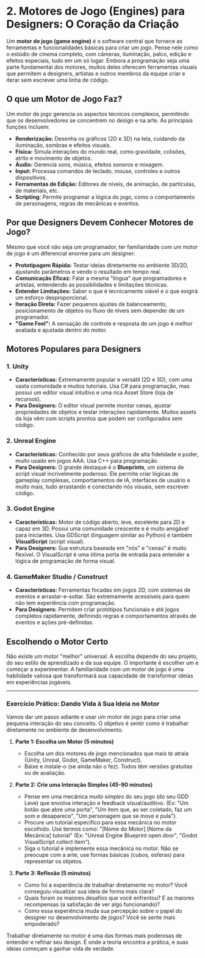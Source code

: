 # 2. Motores de Jogo (Engines) para Designers: O Coração da Criação

Um **motor de jogo (game engine)** é o software central que fornece as ferramentas e funcionalidades básicas para criar um jogo. Pense nele como o estúdio de cinema completo, com câmeras, iluminação, palco, edição e efeitos especiais, tudo em um só lugar. Embora a programação seja uma parte fundamental dos motores, muitos deles oferecem ferramentas visuais que permitem a designers, artistas e outros membros da equipe criar e iterar sem escrever uma linha de código.

## O que um Motor de Jogo Faz?

Um motor de jogo gerencia os aspectos técnicos complexos, permitindo que os desenvolvedores se concentrem no design e na arte. As principais funções incluem:

-   **Renderização:** Desenha os gráficos (2D e 3D) na tela, cuidando da iluminação, sombras e efeitos visuais.
-   **Física:** Simula interações do mundo real, como gravidade, colisões, atrito e movimento de objetos.
-   **Áudio:** Gerencia sons, música, efeitos sonoros e mixagem.
-   **Input:** Processa comandos de teclado, mouse, controles e outros dispositivos.
-   **Ferramentas de Edição:** Editores de níveis, de animação, de partículas, de materiais, etc.
-   **Scripting:** Permite programar a lógica do jogo, como o comportamento de personagens, regras de mecânicas e eventos.

## Por que Designers Devem Conhecer Motores de Jogo?

Mesmo que você não seja um programador, ter familiaridade com um motor de jogo é um diferencial enorme para um designer:

-   **Prototipagem Rápida:** Testar ideias diretamente no ambiente 3D/2D, ajustando parâmetros e vendo o resultado em tempo real.
-   **Comunicação Eficaz:** Falar a mesma "língua" que programadores e artistas, entendendo as possibilidades e limitações técnicas.
-   **Entender Limitações:** Saber o que é tecnicamente viável e o que exigirá um esforço desproporcional.
-   **Iteração Direta:** Fazer pequenos ajustes de balanceamento, posicionamento de objetos ou fluxo de níveis sem depender de um programador.
-   **"Game Feel":** A sensação de controle e resposta de um jogo é melhor avaliada e ajustada dentro do motor.

## Motores Populares para Designers

### 1. Unity

-   **Características:** Extremamente popular e versátil (2D e 3D), com uma vasta comunidade e muitos tutoriais. Usa C# para programação, mas possui um editor visual intuitivo e uma rica Asset Store (loja de recursos).
-   **Para Designers:** O editor visual permite montar cenas, ajustar propriedades de objetos e testar interações rapidamente. Muitos assets da loja vêm com scripts prontos que podem ser configurados sem código.

### 2. Unreal Engine

-   **Características:** Conhecido por seus gráficos de alta fidelidade e poder, muito usado em jogos AAA. Usa C++ para programação.
-   **Para Designers:** O grande destaque é o **Blueprints**, um sistema de script visual incrivelmente poderoso. Ele permite criar lógicas de gameplay complexas, comportamentos de IA, interfaces de usuário e muito mais, tudo arrastando e conectando nós visuais, sem escrever código.

### 3. Godot Engine

-   **Características:** Motor de código aberto, leve, excelente para 2D e capaz em 3D. Possui uma comunidade crescente e é muito amigável para iniciantes. Usa GDScript (linguagem similar ao Python) e também **VisualScript** (script visual).
-   **Para Designers:** Sua estrutura baseada em "nós" e "cenas" é muito flexível. O VisualScript é uma ótima porta de entrada para entender a lógica de programação de forma visual.

### 4. GameMaker Studio / Construct

-   **Características:** Ferramentas focadas em jogos 2D, com sistemas de eventos e arrastar-e-soltar. São extremamente acessíveis para quem não tem experiência com programação.
-   **Para Designers:** Permitem criar protótipos funcionais e até jogos completos rapidamente, definindo regras e comportamentos através de eventos e ações pré-definidas.

## Escolhendo o Motor Certo

Não existe um motor "melhor" universal. A escolha depende do seu projeto, do seu estilo de aprendizado e da sua equipe. O importante é escolher um e começar a experimentar. A familiaridade com um motor de jogo é uma habilidade valiosa que transformará sua capacidade de transformar ideias em experiências jogáveis.

---

### Exercício Prático: Dando Vida à Sua Ideia no Motor

Vamos dar um passo adiante e usar um motor de jogo para criar uma pequena interação do seu conceito. O objetivo é sentir como é trabalhar diretamente no ambiente de desenvolvimento.

1.  **Parte 1: Escolha um Motor (5 minutos)**
    *   Escolha um dos motores de jogo mencionados que mais te atraia (Unity, Unreal, Godot, GameMaker, Construct).
    *   Baixe e instale-o (se ainda não o fez). Todos têm versões gratuitas ou de avaliação.

2.  **Parte 2: Crie uma Interação Simples (45-90 minutos)**
    *   Pense em uma mecânica *muito simples* do seu jogo (do seu GDD Leve) que envolva interação e feedback visual/auditivo. (Ex: "Um botão que abre uma porta", "Um item que, ao ser coletado, faz um som e desaparece", "Um personagem que se move e pula").
    *   Procure um tutorial específico para essa mecânica no motor escolhido. Use termos como: "[Nome do Motor] [Nome da Mecânica] tutorial" (Ex: "Unreal Engine Blueprint open door", "Godot VisualScript collect item").
    *   Siga o tutorial e implemente essa mecânica no motor. Não se preocupe com a arte; use formas básicas (cubos, esferas) para representar os objetos.

3.  **Parte 3: Reflexão (5 minutos)**
    *   Como foi a experiência de trabalhar diretamente no motor? Você conseguiu visualizar sua ideia de forma mais clara?
    *   Quais foram os maiores desafios que você enfrentou? E as maiores recompensas (a satisfação de ver algo funcionando)?
    *   Como essa experiência muda sua percepção sobre o papel do designer no desenvolvimento de jogos? Você se sente mais empoderado?

Trabalhar diretamente no motor é uma das formas mais poderosas de entender e refinar seu design. É onde a teoria encontra a prática, e suas ideias começam a ganhar vida de verdade.
